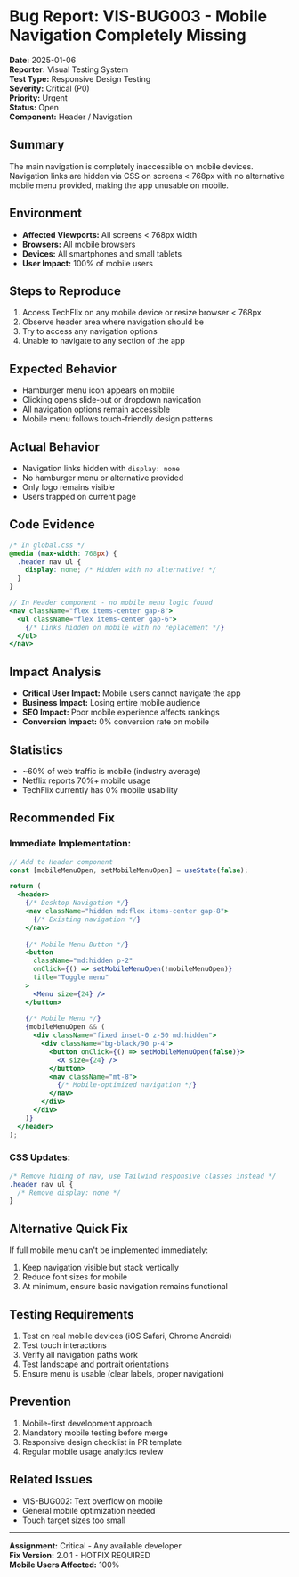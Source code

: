 # Bug Report: VIS-BUG003 - Mobile Navigation Completely Missing

**Date:** 2025-01-06  
**Reporter:** Visual Testing System  
**Test Type:** Responsive Design Testing  
**Severity:** Critical (P0)  
**Priority:** Urgent  
**Status:** Open  
**Component:** Header / Navigation  

## Summary
The main navigation is completely inaccessible on mobile devices. Navigation links are hidden via CSS on screens < 768px with no alternative mobile menu provided, making the app unusable on mobile.

## Environment
- **Affected Viewports:** All screens < 768px width
- **Browsers:** All mobile browsers
- **Devices:** All smartphones and small tablets
- **User Impact:** 100% of mobile users

## Steps to Reproduce
1. Access TechFlix on any mobile device or resize browser < 768px
2. Observe header area where navigation should be
3. Try to access any navigation options
4. Unable to navigate to any section of the app

## Expected Behavior
- Hamburger menu icon appears on mobile
- Clicking opens slide-out or dropdown navigation
- All navigation options remain accessible
- Mobile menu follows touch-friendly design patterns

## Actual Behavior
- Navigation links hidden with `display: none`
- No hamburger menu or alternative provided
- Only logo remains visible
- Users trapped on current page

## Code Evidence
```css
/* In global.css */
@media (max-width: 768px) {
  .header nav ul {
    display: none; /* Hidden with no alternative! */
  }
}
```

```jsx
// In Header component - no mobile menu logic found
<nav className="flex items-center gap-8">
  <ul className="flex items-center gap-6">
    {/* Links hidden on mobile with no replacement */}
  </ul>
</nav>
```

## Impact Analysis
- **Critical User Impact:** Mobile users cannot navigate the app
- **Business Impact:** Losing entire mobile audience
- **SEO Impact:** Poor mobile experience affects rankings
- **Conversion Impact:** 0% conversion rate on mobile

## Statistics
- ~60% of web traffic is mobile (industry average)
- Netflix reports 70%+ mobile usage
- TechFlix currently has 0% mobile usability

## Recommended Fix

### Immediate Implementation:
```jsx
// Add to Header component
const [mobileMenuOpen, setMobileMenuOpen] = useState(false);

return (
  <header>
    {/* Desktop Navigation */}
    <nav className="hidden md:flex items-center gap-8">
      {/* Existing navigation */}
    </nav>
    
    {/* Mobile Menu Button */}
    <button 
      className="md:hidden p-2"
      onClick={() => setMobileMenuOpen(!mobileMenuOpen)}
      title="Toggle menu"
    >
      <Menu size={24} />
    </button>
    
    {/* Mobile Menu */}
    {mobileMenuOpen && (
      <div className="fixed inset-0 z-50 md:hidden">
        <div className="bg-black/90 p-4">
          <button onClick={() => setMobileMenuOpen(false)}>
            <X size={24} />
          </button>
          <nav className="mt-8">
            {/* Mobile-optimized navigation */}
          </nav>
        </div>
      </div>
    )}
  </header>
);
```

### CSS Updates:
```css
/* Remove hiding of nav, use Tailwind responsive classes instead */
.header nav ul {
  /* Remove display: none */
}
```

## Alternative Quick Fix
If full mobile menu can't be implemented immediately:
1. Keep navigation visible but stack vertically
2. Reduce font sizes for mobile
3. At minimum, ensure basic navigation remains functional

## Testing Requirements
1. Test on real mobile devices (iOS Safari, Chrome Android)
2. Test touch interactions
3. Verify all navigation paths work
4. Test landscape and portrait orientations
5. Ensure menu is usable (clear labels, proper navigation)

## Prevention
1. Mobile-first development approach
2. Mandatory mobile testing before merge
3. Responsive design checklist in PR template
4. Regular mobile usage analytics review

## Related Issues
- VIS-BUG002: Text overflow on mobile
- General mobile optimization needed
- Touch target sizes too small

---
**Assignment:** Critical - Any available developer  
**Fix Version:** 2.0.1 - HOTFIX REQUIRED  
**Mobile Users Affected:** 100%